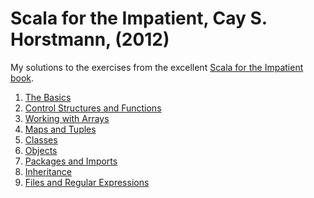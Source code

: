 # Scala for the Impatient, Cay S. Horstmann, (2012)

My solutions to the exercises from the excellent [Scala for the Impatient book](https://github.com/swoldetsadick/scala4Impatient/raw/master/scala-impatient-book.pdf).

1. [The Basics](https://github.com/swoldetsadick/scala4Impatient/blob/master/chapter1/src/main/scala/Chapter01.scala)
2. [Control Structures and Functions](https://github.com/swoldetsadick/scala4Impatient/blob/master/chapter2/src/main/scala/Chapter02.scala)
3. [Working with Arrays](https://github.com/swoldetsadick/scala4Impatient/blob/master/chapter3/src/main/scala/Chapter03.scala)
4. [Maps and Tuples](https://github.com/swoldetsadick/scala4Impatient/blob/master/chapter4/src/main/scala/Chapter04.scala)
5. [Classes](https://github.com/swoldetsadick/scala4Impatient/blob/master/chapter5/src/main/scala/Chapter05.scala)
6. [Objects]()
7. [Packages and Imports]()
8. [Inheritance]()
9. [Files and Regular Expressions]()
